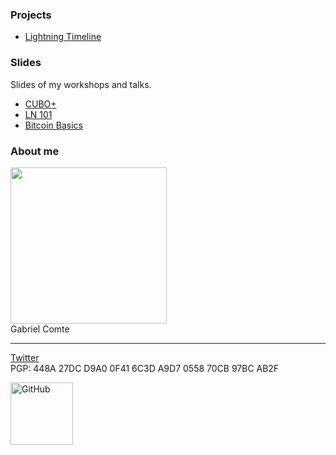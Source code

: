 ### Projects
* [Lightning Timeline](https://gcomte.github.io/lightning-timeline)

### Slides

Slides of my workshops and talks.

* [CUBO+](https://gcomte.github.io/cubo)
* [LN 101](https://gcomte.github.io/ln101)
* [Bitcoin Basics](https://gcomte.github.io/bitcoin-basics/)

### About me
<img src="https://avatars2.githubusercontent.com/u/8024734" width="250"><br/>
Gabriel Comte

------

[Twitter](https://twitter.com/gcomxx) <br />
PGP: 448A 27DC D9A0 0F41 6C3D A9D7 0558 70CB 97BC AB2F<br />

<a href="https://github.com/gcomte">
    <img width="100" alt="GitHub" src="https://octodex.github.com/images/octobiwan.jpg">
</a>
